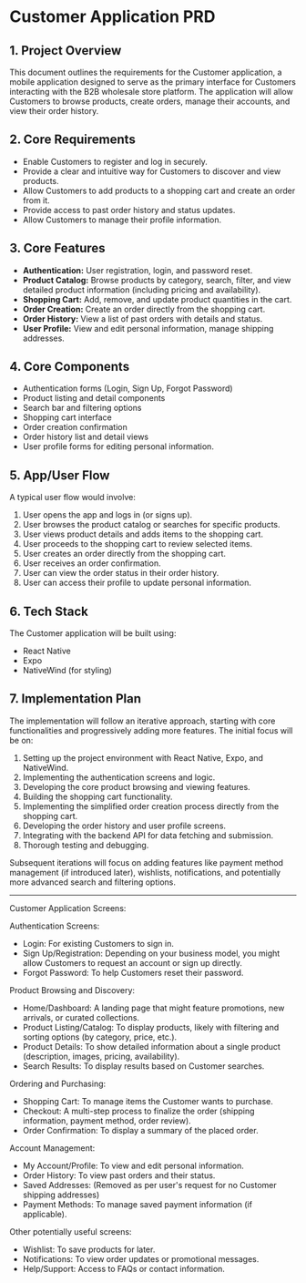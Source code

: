 # Customer Application PRD

## 1. Project Overview

This document outlines the requirements for the Customer application, a mobile application designed to serve as the primary interface for Customers interacting with the B2B wholesale store platform. The application will allow Customers to browse products, create orders, manage their accounts, and view their order history.

## 2. Core Requirements

- Enable Customers to register and log in securely.
- Provide a clear and intuitive way for Customers to discover and view products.
- Allow Customers to add products to a shopping cart and create an order from it.
- Provide access to past order history and status updates.
- Allow Customers to manage their profile information.

## 3. Core Features

- **Authentication:** User registration, login, and password reset.
- **Product Catalog:** Browse products by category, search, filter, and view detailed product information (including pricing and availability).
- **Shopping Cart:** Add, remove, and update product quantities in the cart.
- **Order Creation:** Create an order directly from the shopping cart.
- **Order History:** View a list of past orders with details and status.
- **User Profile:** View and edit personal information, manage shipping addresses.

## 4. Core Components

- Authentication forms (Login, Sign Up, Forgot Password)
- Product listing and detail components
- Search bar and filtering options
- Shopping cart interface
- Order creation confirmation
- Order history list and detail views
- User profile forms for editing personal information.

## 5. App/User Flow

A typical user flow would involve:

1. User opens the app and logs in (or signs up).
2. User browses the product catalog or searches for specific products.
3. User views product details and adds items to the shopping cart.
4. User proceeds to the shopping cart to review selected items.
5. User creates an order directly from the shopping cart.
6. User receives an order confirmation.
7. User can view the order status in their order history.
8. User can access their profile to update personal information.

## 6. Tech Stack

The Customer application will be built using:

- React Native
- Expo
- NativeWind (for styling)

## 7. Implementation Plan

The implementation will follow an iterative approach, starting with core functionalities and progressively adding more features. The initial focus will be on:

1. Setting up the project environment with React Native, Expo, and NativeWind.
2. Implementing the authentication screens and logic.
3. Developing the core product browsing and viewing features.
4. Building the shopping cart functionality.
5. Implementing the simplified order creation process directly from the shopping cart.
6. Developing the order history and user profile screens.
7. Integrating with the backend API for data fetching and submission.
8. Thorough testing and debugging.

Subsequent iterations will focus on adding features like payment method management (if introduced later), wishlists, notifications, and potentially more advanced search and filtering options.

---

Customer Application Screens:

Authentication Screens:

- Login: For existing Customers to sign in.
- Sign Up/Registration: Depending on your business model, you might allow Customers to request an account or sign up directly.
- Forgot Password: To help Customers reset their password.

Product Browsing and Discovery:

- Home/Dashboard: A landing page that might feature promotions, new arrivals, or curated collections.
- Product Listing/Catalog: To display products, likely with filtering and sorting options (by category, price, etc.).
- Product Details: To show detailed information about a single product (description, images, pricing, availability).
- Search Results: To display results based on Customer searches.

Ordering and Purchasing:

- Shopping Cart: To manage items the Customer wants to purchase.
- Checkout: A multi-step process to finalize the order (shipping information, payment method, order review).
- Order Confirmation: To display a summary of the placed order.

Account Management:

- My Account/Profile: To view and edit personal information.
- Order History: To view past orders and their status.
- Saved Addresses: (Removed as per user's request for no Customer shipping addresses)
- Payment Methods: To manage saved payment information (if applicable).

Other potentially useful screens:

- Wishlist: To save products for later.
- Notifications: To view order updates or promotional messages.
- Help/Support: Access to FAQs or contact information.
